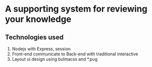 # A supporting system for reviewing your knowledge
## Technologies used
1. Nodejs with Express, session
2. Front-end communicate to Back-end with traditional interactive
3. Layout ui design using bulmacss and *.pug